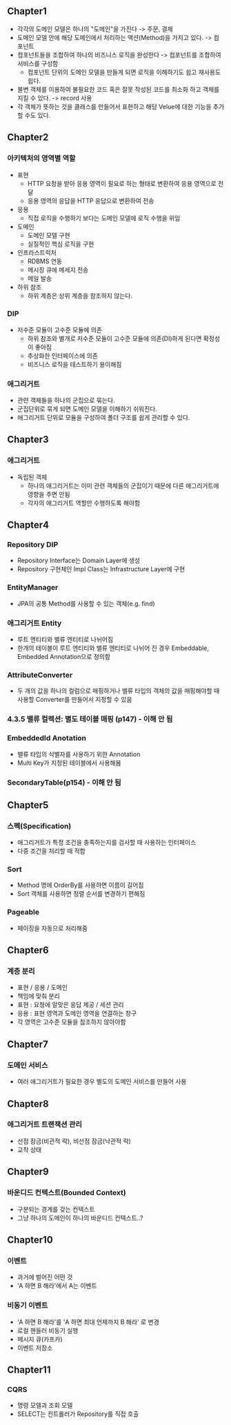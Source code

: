 ## Chapter1
* 각각의 도메인 모델은 하나의 "도메인"을 가진다 -> 주문, 결제
* 도메인 모델 안에 해당 도메인에서 처리하는 액션(Method)을 가지고 있다. -> 컴포넌트
* 컴포넌트들을 조합하여 하나의 비즈니스 로직을 완성한다 -> 컴포넌트를 조합하여 서비스를 구성함
  * 컴포넌트 단위의 도메인 모델을 만들게 되면 로직을 이해하기도 쉽고 재사용도 쉽다.
* 불변 객체를 이용하여 불필요한 코드 혹은 잘못 작성된 코드를 최소화 하고 객체를 지킬 수 있다. -> record 사용
* 각 객체가 뜻하는 것을 클래스를 만들어서 표현하고 해당 Velue에 대한 기능을 추가할 수도 있다.

## Chapter2
### 아키텍처의 영역별 역할
  * 표현
    - HTTP 요청을 받아 응용 영역이 필요로 하는 형태로 변환하여 응용 영역으로 전달
    - 응용 영역의 응답을 HTTP 응답으로 변환하여 전송
  * 응용
    - 직접 로직을 수행하기 보다는 도메인 모델에 로직 수행을 위임
  * 도메인
    - 도메인 모델 구현
    - 실질적인 핵심 로직을 구현
  * 인프라스트럭처
    - RDBMS 연동
    - 메시징 큐에 메세지 전송
    - 메일 발송
* 하위 참조
  * 하위 계층은 상위 계층을 참조하지 않는다.

### DIP
* 저수준 모듈이 고수준 모듈에 의존
  * 하위 참조와 별개로 저수준 모듈이 고수준 모듈에 의존(DI)하게 된다면 확정성이 좋아짐
  * 추상화한 인터페이스에 의존
  * 비즈니스 로직을 테스트하기 용이해짐
    
### 애그리거트
  * 관련 객체들을 하나의 군집으로 묶는다.
  * 군집단위로 묶게 되면 도메인 모델을 이해하기 쉬워진다.
  * 애그리거트 단위로 모듈을 구성하여 폴더 구조를 쉽게 관리할 수 있다.

## Chapter3
### 애그리거트
* 독립된 객체
  * 하나의 애그리거트는 이미 관련 객체들의 군집이기 때문에 다른 애그리거트에 영향을 주면 안됨
  * 각자의 애그리거트 역할만 수행하도록 해야함

## Chapter4
### Repository DIP
* Repository Interface는 Domain Layer에 생성
* Repository 구현체인 Impl Class는 Infrastructure Layer에 구현
### EntityManager
* JPA의 공통 Method를 사용할 수 있는 객체(e.g. find)
### 애그리거트 Entity
* 루트 엔티티와 밸류 엔티티로 나뉘어짐
* 한개의 테이블이 루트 엔티티와 밸류 엔티티로 나뉘어 진 경우 Embeddable, Embedded Annotation으로 정의함
### AttributeConverter
* 두 개의 값을 하나의 컬럼으로 매핑하거나 밸류 타입의 객체의 값을 매핑해야할 때 사용할 Converter를 만들어서 지정할 수 있음
### 4.3.5 밸류 컬렉션: 별도 테이블 매핑 (p147) - **이해 안 됨**
### EmbeddedId Anotation
* 밸류 타입의 식별자를 사용하기 위한 Annotation
* Multi Key가 지정된 테이블에서 사용해봄
### SecondaryTable(p154) - **이해 안 됨**

## Chapter5
### 스펙(Specification)
* 애그리거트가 특정 조건을 충족하는지를 검사할 때 사용하는 인터페이스
* 다중 조건을 처리할 때 적합
### Sort
* Method 명에 OrderBy를 사용하면 이름이 길어짐
* Sort 객체를 사용하면 정렬 순서를 변경하기 편해짐
### Pageable
* 페이징을 자동으로 처리해줌

## Chapter6
### 계층 분리
* 표현 / 응용 / 도메인
* 책임에 맞춰 분리
 * 표현 : 요청에 알맞은 응답 제공 / 세션 관리
 * 응용 : 표현 영역과 도메인 영역을 연결하는 창구
* 각 영역은 고수준 모듈을 참조하지 않아야함

## Chapter7
### 도메인 서비스
* 여러 애그리거트가 필요한 경우 별도의 도메인 서비스를 만들어 사용

## Chapter8
### 애그리거트 트랜잭션 관리
* 선점 잠금(비관적 락), 비선점 잠금(낙관적 락)
* 교착 상태

## Chapter9
### 바운디드 컨텍스트(Bounded Context)
* 구분되는 경계를 갖는 컨텍스트
* 그냥 하나의 도메인이 하나의 바운디드 컨텍스트..?

## Chapter10
### 이벤트
* 과거에 벌어진 어떤 것
* 'A 하면 B 해라'에서 A는 이벤트
### 비동기 이벤트
* 'A 하면 B 해라'를 'A 하면 최대 언제까지 B 해라' 로 변경
* 로컬 핸들러 비동기 실행
* 메시지 큐(카프카)
* 이벤트 저장소

## Chapter11
### CQRS
* 명령 모델과 조회 모델
* SELECT는 컨트롤러가 Repository를 직접 호출
